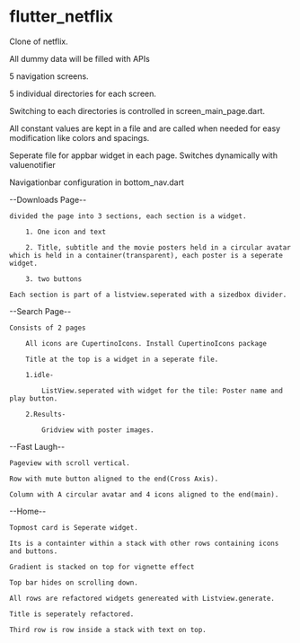 # flutter_netflix

Clone of netflix.

All dummy data will be filled with APIs

5 navigation screens.

5 individual directories for each screen.

Switching to each directories is controlled in screen_main_page.dart.

All constant values are kept in a file and are called when needed for easy modification like colors and spacings.

Seperate file for appbar widget in each page. Switches dynamically with valuenotifier

Navigationbar configuration in bottom_nav.dart

--Downloads Page--

    divided the page into 3 sections, each section is a widget. 

        1. One icon and text

        2. Title, subtitle and the movie posters held in a circular avatar which is held in a container(transparent), each poster is a seperate widget.

        3. two buttons

    Each section is part of a listview.seperated with a sizedbox divider.

--Search Page--

    Consists of 2 pages

        All icons are CupertinoIcons. Install CupertinoIcons package

        Title at the top is a widget in a seperate file.

        1.idle-

            ListView.seperated with widget for the tile: Poster name and play button.

        2.Results-

            Gridview with poster images.

--Fast Laugh--

    Pageview with scroll vertical.

    Row with mute button aligned to the end(Cross Axis).

    Column with A circular avatar and 4 icons aligned to the end(main).

--Home--

    Topmost card is Seperate widget.

    Its is a containter within a stack with other rows containing icons and buttons.

    Gradient is stacked on top for vignette effect 

    Top bar hides on scrolling down.

    All rows are refactored widgets genereated with Listview.generate.

    Title is seperately refactored.

    Third row is row inside a stack with text on top.


